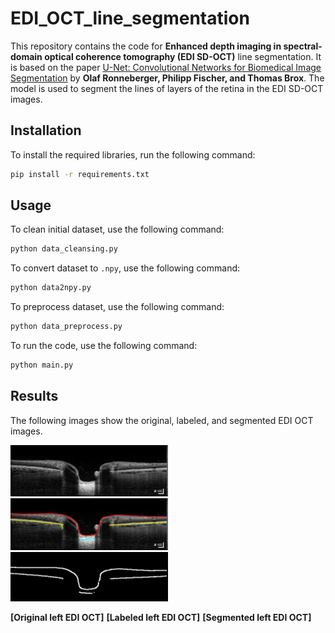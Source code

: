 # EDI_OCT_line_segmentation

This repository contains the code for **Enhanced depth imaging in spectral-domain optical coherence tomography (EDI SD-OCT)** line segmentation. It is based on the paper [U-Net: Convolutional Networks for Biomedical Image Segmentation](https://arxiv.org/pdf/1505.04597.pdf%EF%BC%89) by **Olaf Ronneberger, Philipp Fischer, and Thomas Brox**.
The model is used to segment the lines of layers of the retina in the EDI SD-OCT images.

## Installation

To install the required libraries, run the following command:

```bash
pip install -r requirements.txt
```

## Usage

To clean initial dataset, use the following command:

```bash
python data_cleansing.py
```

To convert dataset to `.npy`, use the following command:

```bash
python data2npy.py
```

To preprocess dataset, use the following command:

```bash
python data_preprocess.py
```

To run the code, use the following command:

```bash
python main.py
```

## Results

The following images show the original, labeled, and segmented EDI OCT images.

<div>
<img src="https://github.com/rebedy/EDI_OCT_line_segmentation/blob/main/imgs/original_L.png" width="50%"></img>
<img src="https://github.com/rebedy/EDI_OCT_line_segmentation/blob/main/imgs/marked_L.png" width="50%"></img>
<img src="https://github.com/rebedy/EDI_OCT_line_segmentation/blob/main/imgs/segmented_L.png" width="50%"></img>

**[Original left EDI OCT]** **[Labeled left EDI OCT]** **[Segmented left EDI OCT]**
</div>
